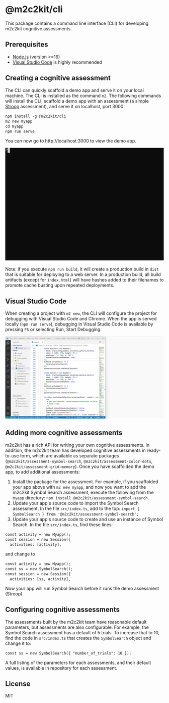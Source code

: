 # @m2c2kit/cli

This package contains a command line interface (CLI) for developing m2c2kit cognitive assessments.

## Prerequisites

- [Node.js](https://nodejs.org) (version >=16)
- [Visual Studio Code](https://code.visualstudio.com/download) is highly recommended

## Creating a cognitive assessment

The CLI can quickly scaffold a demo app and serve it on your local machine. The CLI is installed as the command `m2`. The following commands will install the CLI, scaffold a demo app with an assessment (a simple [Stroop](https://en.wikipedia.org/wiki/Stroop_effect) assessment), and serve it on localhost, port 3000:

```
npm install -g @m2c2kit/cli
m2 new myapp
cd myapp
npm run serve
```

You can now go to http://localhost:3000 to view the demo app.

<img style="margin-right: 16px;" src=".github/images/m2c2kit-cli.svg" width="600" />

Note: if you execute `npm run build`, it will create a production build in `dist` that is suitable for deploying to a web server. In a production build, all build artifacts (except for `index.html`) will have hashes added to their filenames to promote cache busting upon repeated deployments.

## Visual Studio Code

When creating a project with `m2 new`, the CLI will configure the project for debugging with Visual Studio Code and Chrome. When the app is served locally (`npm run serve`), debugging in Visual Studio Code is available by pressing `F5` or selecting Run, Start Debugging.

<img src=".github/images/m2c2kit-vscode-debugging.gif" />

## Adding more cognitive assessments

m2c2kit has a rich API for writing your own cognitive assessments. In addition, the m2c2kit team has developed cognitive assessments in ready-to-use form, which are available as separate packages (`@m2c2kit/assessment-symbol-search`, `@m2c2kit/assessment-color-dots`, `@m2c2kit/assessment-grid-memory`). Once you have scaffolded the demo app, to add additional assessments:

1. Install the package for the assessment. For example, if you scaffolded your app above with `m2 new myapp`, and now you want to add the m2c2kit Symbol Search assessment, execute the following from the `myapp` directory: `npm install @m2c2kit/assessment-symbol-search`.
2. Update your app's source code to import the Symbol Search assessment. In the file `src/index.ts`, add to the top: `import { SymbolSearch } from '@m2c2kit/assessment-symbol-search';`
3. Update your app's source code to create and use an instance of Symbol Search. In the file `src/index.ts`, find these lines:

```
const activity = new Myapp();
const session = new Session({
  activities: [activity],
```

and change to

```
const activity = new Myapp();
const ss = new SymbolSearch();
const session = new Session({
  activities: [ss, activity],
```

Now your app will run Symbol Search before it runs the demo assessment (Stroop).

## Configuring cognitive assessments

The assessments built by the m2c2kit team have reasonable default parameters, but assessments are also configurable. For example, the Symbol Search assessment has a default of 5 trials. To increase that to 10, find the code in `src/index.ts` that creates the `SymbolSearch` object and change it to:

```
const ss = new SymbolSearch({ "number_of_trials": 10 });
```

A full listing of the parameters for each assessments, and their default values, is available in repository for each assessment.

## License

MIT

